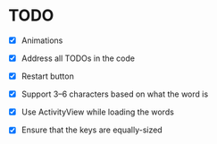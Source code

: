 #  TODO

- [x] Animations
- [x] Address all TODOs in the code
- [x] Restart button
- [x] Support 3–6 characters based on what the word is
- [x] Use ActivityView while loading the words
- [x] Ensure that the keys are equally-sized


